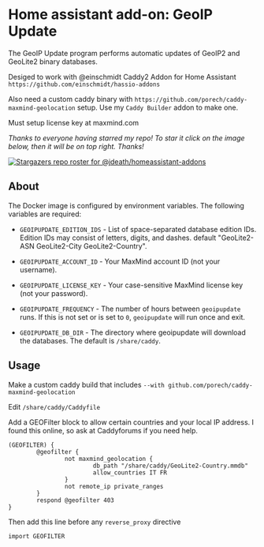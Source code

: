 # Home assistant add-on: GeoIP Update

The GeoIP Update program performs automatic updates of GeoIP2 and GeoLite2 binary databases.

Desiged to work with @einschmidt Caddy2 Addon for Home Assistant `https://github.com/einschmidt/hassio-addons`

Also need a custom caddy binary with `https://github.com/porech/caddy-maxmind-geolocation` setup. Use my `Caddy Builder` addon to make one.

Must setup license key at maxmind.com

_Thanks to everyone having starred my repo! To star it click on the image below, then it will be on top right. Thanks!_

[![Stargazers repo roster for @jdeath/homeassistant-addons](https://reporoster.com/stars/jdeath/homeassistant-addons)](https://github.com/jdeath/homeassistant-addons/stargazers)

## About

The Docker image is configured by environment variables. The following
variables are required:

* `GEOIPUPDATE_EDITION_IDS` - List of space-separated database edition IDs.
  Edition IDs may consist of letters, digits, and dashes. default "GeoLite2-ASN GeoLite2-City GeoLite2-Country".

* `GEOIPUPDATE_ACCOUNT_ID` - Your MaxMind account ID (not your username).

* `GEOIPUPDATE_LICENSE_KEY` - Your case-sensitive MaxMind license key (not your password).

* `GEOIPUPDATE_FREQUENCY` - The number of hours between `geoipupdate` runs.
  If this is not set or is set to `0`, `geoipupdate` will run once and exit.

* `GEOIPUPDATE_DB_DIR` - The directory where geoipupdate will download the
  databases. The default is `/share/caddy`.
  
[repository]: https://github.com/jdeath/homeassistant-addons

## Usage
Make a custom caddy build that includes `--with github.com/porech/caddy-maxmind-geolocation`

Edit `/share/caddy/Caddyfile`

Add a GEOFilter block to allow certain countries and your local IP address. I found this online, so ask at Caddyforums if you need help.

```
(GEOFILTER) {
        @geofilter {
                not maxmind_geolocation {
                        db_path "/share/caddy/GeoLite2-Country.mmdb"
                        allow_countries IT FR
                }
                not remote_ip private_ranges
        }
        respond @geofilter 403
}
```

Then add this line before any `reverse_proxy` directive
```
import GEOFILTER
```
